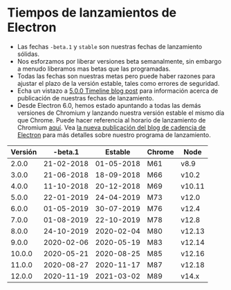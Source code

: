 # Tiempos de lanzamientos de Electron

* Las fechas `-beta.1` y `stable` son nuestras fechas de lanzamiento sólidas.
* Nos esforzamos por liberar versiones beta semanalmente, sin embargo a menudo liberamos mas betas que las programadas.
* Todas las fechas son nuestras metas pero puede haber razones para ajustar el plazo de la versión estable, tales como errores de seguridad.
* Echa un vistazo a [5.0.0 Timeline blog post](https://electronjs.org/blog/electron-5-0-timeline) para información acerca de publicación de nuestras fechas de lanzamiento.
* Desde Electron 6.0, hemos estado apuntando a todas las demás versiones de Chromium y lanzando nuestra versión estable el mismo día que Chrome. Puede hacer referencia al horario de lanzamiento de Chromium [aquí](https://chromiumdash.appspot.com/schedule). Vea [la nueva publicación del blog de cadencia de Electron](https://www.electronjs.org/blog/12-week-cadence) para más detalles sobre nuestro programa de lanzamiento.

| Versión | -beta.1    | Estable    | Chrome | Node   |
| ------- | ---------- | ---------- | ------ | ------ |
| 2.0.0   | 21-02-2018 | 01-05-2018 | M61    | v8.9   |
| 3.0.0   | 21-06-2018 | 18-09-2018 | M66    | v10.2  |
| 4.0.0   | 11-10-2018 | 20-12-2018 | M69    | v10.11 |
| 5.0.0   | 22-01-2019 | 24-04-2019 | M73    | v12.0  |
| 6.0.0   | 01-05-2019 | 30-07-2019 | M76    | v12.4  |
| 7.0.0   | 01-08-2019 | 22-10-2019 | M78    | v12.8  |
| 8.0.0   | 24-10-2019 | 2020-02-04 | M80    | v12.13 |
| 9.0.0   | 2020-02-06 | 2020-05-19 | M83    | v12.14 |
| 10.0.0  | 2020-05-21 | 2020-08-25 | M85    | v12.16 |
| 11.0.0  | 2020-08-27 | 2020-11-17 | M87    | v12.18 |
| 12.0.0  | 2020-11-19 | 2021-03-02 | M89    | v14.x  |
